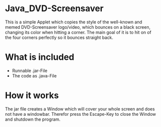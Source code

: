 # Java_DVD-Screensaver
This is a simple Applet which copies the style of the well-known and memed DVD-Screensaver logo/video, which bounces on a black screen, changing its color when hitting a corner.
The main goal of it is to hit on of the four corners perfectly so it bounces straight back.

# What is included
- Runnable .jar-File
- The code as .java-File

# How it works
The jar file creates a Window which will cover your whole screen and does not have a windowbar. Therefor press the Escape-Key to close the Window and shutdown the program.
